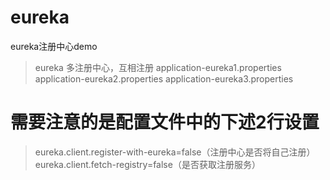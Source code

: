# eureka
eureka注册中心demo
> eureka 多注册中心，互相注册
application-eureka1.properties
application-eureka2.properties
application-eureka3.properties
# 需要注意的是配置文件中的下述2行设置
> eureka.client.register-with-eureka=false（注册中心是否将自己注册）
  eureka.client.fetch-registry=false（是否获取注册服务）
